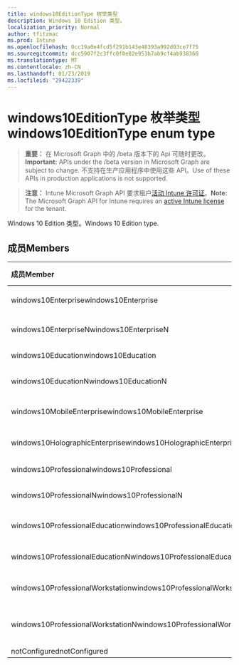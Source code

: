 ```yaml
---
title: windows10EditionType 枚举类型
description: Windows 10 Edition 类型。
localization_priority: Normal
author: tfitzmac
ms.prod: Intune
ms.openlocfilehash: 0cc19a0e4fcd5f291b143e48393a992d03ce7f75
ms.sourcegitcommit: dcc5907f2c3ffc0f0e82e953b7ab9cf4ab938360
ms.translationtype: MT
ms.contentlocale: zh-CN
ms.lasthandoff: 01/23/2019
ms.locfileid: "29422339"
---
```

# <a name="windows10editiontype-enum-type"></a><span data-ttu-id="ed278-103">windows10EditionType 枚举类型</span><span class="sxs-lookup"><span data-stu-id="ed278-103">windows10EditionType enum type</span></span>

> <span data-ttu-id="ed278-104">**重要：** 在 Microsoft Graph 中的 /beta 版本下的 Api 可随时更改。</span><span class="sxs-lookup"><span data-stu-id="ed278-104">**Important:** APIs under the /beta version in Microsoft Graph are subject to change.</span></span> <span data-ttu-id="ed278-105">不支持在生产应用程序中使用这些 API。</span><span class="sxs-lookup"><span data-stu-id="ed278-105">Use of these APIs in production applications is not supported.</span></span>

> <span data-ttu-id="ed278-106">**注意：** Intune Microsoft Graph API 要求租户[活动 Intune 许可证](https://go.microsoft.com/fwlink/?linkid=839381)。</span><span class="sxs-lookup"><span data-stu-id="ed278-106">**Note:** The Microsoft Graph API for Intune requires an [active Intune license](https://go.microsoft.com/fwlink/?linkid=839381) for the tenant.</span></span>

<span data-ttu-id="ed278-107">Windows 10 Edition 类型。</span><span class="sxs-lookup"><span data-stu-id="ed278-107">Windows 10 Edition type.</span></span>

## <a name="members"></a><span data-ttu-id="ed278-108">成员</span><span class="sxs-lookup"><span data-stu-id="ed278-108">Members</span></span>
|<span data-ttu-id="ed278-109">成员</span><span class="sxs-lookup"><span data-stu-id="ed278-109">Member</span></span>|<span data-ttu-id="ed278-110">值</span><span class="sxs-lookup"><span data-stu-id="ed278-110">Value</span></span>|<span data-ttu-id="ed278-111">说明</span><span class="sxs-lookup"><span data-stu-id="ed278-111">Description</span></span>|
|:---|:---|:---|
|<span data-ttu-id="ed278-112">windows10Enterprise</span><span class="sxs-lookup"><span data-stu-id="ed278-112">windows10Enterprise</span></span>|<span data-ttu-id="ed278-113">0</span><span class="sxs-lookup"><span data-stu-id="ed278-113">0</span></span>|<span data-ttu-id="ed278-114">Windows 10 Enterprise</span><span class="sxs-lookup"><span data-stu-id="ed278-114">Windows 10 Enterprise</span></span>|
|<span data-ttu-id="ed278-115">windows10EnterpriseN</span><span class="sxs-lookup"><span data-stu-id="ed278-115">windows10EnterpriseN</span></span>|<span data-ttu-id="ed278-116">1</span><span class="sxs-lookup"><span data-stu-id="ed278-116">1</span></span>|<span data-ttu-id="ed278-117">Windows 10 EnterpriseN</span><span class="sxs-lookup"><span data-stu-id="ed278-117">Windows 10 EnterpriseN</span></span>|
|<span data-ttu-id="ed278-118">windows10Education</span><span class="sxs-lookup"><span data-stu-id="ed278-118">windows10Education</span></span>|<span data-ttu-id="ed278-119">2</span><span class="sxs-lookup"><span data-stu-id="ed278-119">2</span></span>|<span data-ttu-id="ed278-120">Windows 10 教育</span><span class="sxs-lookup"><span data-stu-id="ed278-120">Windows 10 Education</span></span>|
|<span data-ttu-id="ed278-121">windows10EducationN</span><span class="sxs-lookup"><span data-stu-id="ed278-121">windows10EducationN</span></span>|<span data-ttu-id="ed278-122">3</span><span class="sxs-lookup"><span data-stu-id="ed278-122">3</span></span>|<span data-ttu-id="ed278-123">Windows 10 EducationN</span><span class="sxs-lookup"><span data-stu-id="ed278-123">Windows 10 EducationN</span></span>|
|<span data-ttu-id="ed278-124">windows10MobileEnterprise</span><span class="sxs-lookup"><span data-stu-id="ed278-124">windows10MobileEnterprise</span></span>|<span data-ttu-id="ed278-125">4</span><span class="sxs-lookup"><span data-stu-id="ed278-125">4</span></span>|<span data-ttu-id="ed278-126">Windows 10 移动企业</span><span class="sxs-lookup"><span data-stu-id="ed278-126">Windows 10 Mobile Enterprise</span></span>|
|<span data-ttu-id="ed278-127">windows10HolographicEnterprise</span><span class="sxs-lookup"><span data-stu-id="ed278-127">windows10HolographicEnterprise</span></span>|<span data-ttu-id="ed278-128">5</span><span class="sxs-lookup"><span data-stu-id="ed278-128">5</span></span>|<span data-ttu-id="ed278-129">Windows 10 全息 Enterprise</span><span class="sxs-lookup"><span data-stu-id="ed278-129">Windows 10 Holographic Enterprise</span></span>|
|<span data-ttu-id="ed278-130">windows10Professional</span><span class="sxs-lookup"><span data-stu-id="ed278-130">windows10Professional</span></span>|<span data-ttu-id="ed278-131">6</span><span class="sxs-lookup"><span data-stu-id="ed278-131">6</span></span>|<span data-ttu-id="ed278-132">Windows 10 专业版</span><span class="sxs-lookup"><span data-stu-id="ed278-132">Windows 10 Professional</span></span>|
|<span data-ttu-id="ed278-133">windows10ProfessionalN</span><span class="sxs-lookup"><span data-stu-id="ed278-133">windows10ProfessionalN</span></span>|<span data-ttu-id="ed278-134">7</span><span class="sxs-lookup"><span data-stu-id="ed278-134">7</span></span>|<span data-ttu-id="ed278-135">Windows 10 ProfessionalN</span><span class="sxs-lookup"><span data-stu-id="ed278-135">Windows 10 ProfessionalN</span></span>|
|<span data-ttu-id="ed278-136">windows10ProfessionalEducation</span><span class="sxs-lookup"><span data-stu-id="ed278-136">windows10ProfessionalEducation</span></span>|<span data-ttu-id="ed278-137">8</span><span class="sxs-lookup"><span data-stu-id="ed278-137">8</span></span>|<span data-ttu-id="ed278-138">Windows 10 专业培训</span><span class="sxs-lookup"><span data-stu-id="ed278-138">Windows 10 Professional Education</span></span>|
|<span data-ttu-id="ed278-139">windows10ProfessionalEducationN</span><span class="sxs-lookup"><span data-stu-id="ed278-139">windows10ProfessionalEducationN</span></span>|<span data-ttu-id="ed278-140">9</span><span class="sxs-lookup"><span data-stu-id="ed278-140">9</span></span>|<span data-ttu-id="ed278-141">Windows 10 专业 EducationN</span><span class="sxs-lookup"><span data-stu-id="ed278-141">Windows 10 Professional EducationN</span></span>|
|<span data-ttu-id="ed278-142">windows10ProfessionalWorkstation</span><span class="sxs-lookup"><span data-stu-id="ed278-142">windows10ProfessionalWorkstation</span></span>|<span data-ttu-id="ed278-143">10</span><span class="sxs-lookup"><span data-stu-id="ed278-143">10</span></span>|<span data-ttu-id="ed278-144">工作站的 Windows 10 Professional</span><span class="sxs-lookup"><span data-stu-id="ed278-144">Windows 10 Professional for Workstations</span></span>|
|<span data-ttu-id="ed278-145">windows10ProfessionalWorkstationN</span><span class="sxs-lookup"><span data-stu-id="ed278-145">windows10ProfessionalWorkstationN</span></span>|<span data-ttu-id="ed278-146">11</span><span class="sxs-lookup"><span data-stu-id="ed278-146">11</span></span>|<span data-ttu-id="ed278-147">对于工作站 N Windows 10 专业版</span><span class="sxs-lookup"><span data-stu-id="ed278-147">Windows 10 Professional for Workstations N</span></span>|
|<span data-ttu-id="ed278-148">notConfigured</span><span class="sxs-lookup"><span data-stu-id="ed278-148">notConfigured</span></span>|<span data-ttu-id="ed278-149">12</span><span class="sxs-lookup"><span data-stu-id="ed278-149">12</span></span>|<span data-ttu-id="ed278-150">NotConfigured</span><span class="sxs-lookup"><span data-stu-id="ed278-150">NotConfigured</span></span>|





